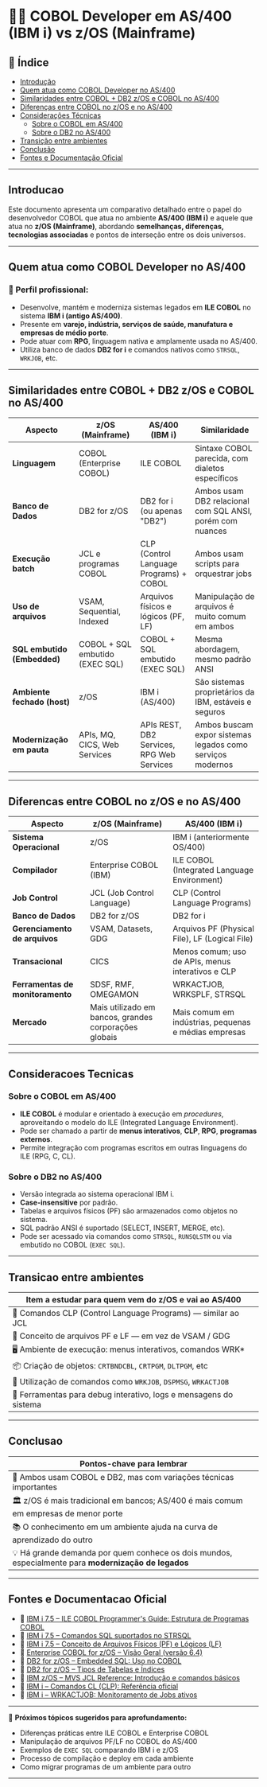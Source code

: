 # 👨‍💻 COBOL Developer em AS/400 (IBM i) vs z/OS (Mainframe)

## 📑 Índice

- [Introdução](#introducao)
- [Quem atua como COBOL Developer no AS/400](#quem-atua-como-cobol-developer-no-as400)
- [Similaridades entre COBOL + DB2 z/OS e COBOL no AS/400](#similaridades-entre-cobol--db2-zos-e-cobol-no-as400)
- [Diferenças entre COBOL no z/OS e no AS/400](#diferencas-entre-cobol-no-zos-e-no-as400)
- [Considerações Técnicas](#consideracoes-tecnicas)
  - [Sobre o COBOL em AS/400](#sobre-o-cobol-em-as400)
  - [Sobre o DB2 no AS/400](#sobre-o-db2-no-as400)
- [Transição entre ambientes](#transicao-entre-ambientes)
- [Conclusão](#conclusao)
- [Fontes e Documentação Oficial](#fontes-e-documentacao-oficial)

---

## Introducao

Este documento apresenta um comparativo detalhado entre o papel do desenvolvedor COBOL que atua no ambiente **AS/400 (IBM i)** e aquele que atua no **z/OS (Mainframe)**, abordando **semelhanças, diferenças, tecnologias associadas** e pontos de interseção entre os dois universos.

---

## Quem atua como COBOL Developer no AS/400

### 🎯 Perfil profissional:
- Desenvolve, mantém e moderniza sistemas legados em **ILE COBOL** no sistema **IBM i (antigo AS/400)**.
- Presente em **varejo, indústria, serviços de saúde, manufatura e empresas de médio porte**.
- Pode atuar com **RPG**, linguagem nativa e amplamente usada no AS/400.
- Utiliza banco de dados **DB2 for i** e comandos nativos como `STRSQL`, `WRKJOB`, etc.

---

## Similaridades entre COBOL + DB2 z/OS e COBOL no AS/400

| Aspecto                       | z/OS (Mainframe)                            | AS/400 (IBM i)                               | Similaridade                                                                 |
|------------------------------|---------------------------------------------|----------------------------------------------|------------------------------------------------------------------------------|
| **Linguagem**                | COBOL (Enterprise COBOL)                   | ILE COBOL                                     | Sintaxe COBOL parecida, com dialetos específicos                             |
| **Banco de Dados**           | DB2 for z/OS                               | DB2 for i (ou apenas "DB2")                   | Ambos usam DB2 relacional com SQL ANSI, porém com nuances                    |
| **Execução batch**           | JCL e programas COBOL                      | CLP (Control Language Programs) + COBOL       | Ambos usam scripts para orquestrar jobs                                     |
| **Uso de arquivos**          | VSAM, Sequential, Indexed                 | Arquivos físicos e lógicos (PF, LF)           | Manipulação de arquivos é muito comum em ambos                              |
| **SQL embutido (Embedded)**  | COBOL + SQL embutido (EXEC SQL)           | COBOL + SQL embutido (EXEC SQL)               | Mesma abordagem, mesmo padrão ANSI                                           |
| **Ambiente fechado (host)**  | z/OS                                       | IBM i (AS/400)                                | São sistemas proprietários da IBM, estáveis e seguros                        |
| **Modernização em pauta**    | APIs, MQ, CICS, Web Services               | APIs REST, DB2 Services, RPG Web Services     | Ambos buscam expor sistemas legados como serviços modernos                   |

---

## Diferencas entre COBOL no z/OS e no AS/400

| Aspecto                    | z/OS (Mainframe)                                        | AS/400 (IBM i)                                         |
|---------------------------|----------------------------------------------------------|--------------------------------------------------------|
| **Sistema Operacional**   | z/OS                                                     | IBM i (anteriormente OS/400)                          |
| **Compilador**            | Enterprise COBOL (IBM)                                   | ILE COBOL (Integrated Language Environment)           |
| **Job Control**           | JCL (Job Control Language)                               | CLP (Control Language Programs)                       |
| **Banco de Dados**        | DB2 for z/OS                                             | DB2 for i                                              |
| **Gerenciamento de arquivos** | VSAM, Datasets, GDG                                     | Arquivos PF (Physical File), LF (Logical File)        |
| **Transacional**          | CICS                                                    | Menos comum; uso de APIs, menus interativos e CLP     |
| **Ferramentas de monitoramento** | SDSF, RMF, OMEGAMON                                 | WRKACTJOB, WRKSPLF, STRSQL                            |
| **Mercado**               | Mais utilizado em bancos, grandes corporações globais    | Mais comum em indústrias, pequenas e médias empresas  |

---

## Consideracoes Tecnicas

### Sobre o COBOL em AS/400

- **ILE COBOL** é modular e orientado à execução em *procedures*, aproveitando o modelo do ILE (Integrated Language Environment).
- Pode ser chamado a partir de **menus interativos**, **CLP**, **RPG**, **programas externos**.
- Permite integração com programas escritos em outras linguagens do ILE (RPG, C, CL).

### Sobre o DB2 no AS/400

- Versão integrada ao sistema operacional IBM i.
- **Case-insensitive** por padrão.
- Tabelas e arquivos físicos (PF) são armazenados como objetos no sistema.
- SQL padrão ANSI é suportado (SELECT, INSERT, MERGE, etc).
- Pode ser acessado via comandos como `STRSQL`, `RUNSQLSTM` ou via embutido no COBOL (`EXEC SQL`).

---

## Transicao entre ambientes

| Item a estudar para quem vem do z/OS e vai ao AS/400 |
|-------------------------------------------------------|
| 📘 Comandos CLP (Control Language Programs) — similar ao JCL |
| 📁 Conceito de arquivos PF e LF — em vez de VSAM / GDG |
| 🖥️ Ambiente de execução: menus interativos, comandos WRK* |
| 📦 Criação de objetos: `CRTBNDCBL`, `CRTPGM`, `DLTPGM`, etc |
| 🧰 Utilização de comandos como `WRKJOB`, `DSPMSG`, `WRKACTJOB` |
| 🔄 Ferramentas para debug interativo, logs e mensagens do sistema |

---

## Conclusao

| Pontos-chave para lembrar |
|---------------------------|
| 🧠 Ambos usam COBOL e DB2, mas com variações técnicas importantes |
| 🏛️ z/OS é mais tradicional em bancos; AS/400 é mais comum em empresas de menor porte |
| 📚 O conhecimento em um ambiente ajuda na curva de aprendizado do outro |
| 💡 Há grande demanda por quem conhece os dois mundos, especialmente para **modernização de legados** |

---

## Fontes e Documentacao Oficial

- 🔗 [IBM i 7.5 – ILE COBOL Programmer's Guide: Estrutura de Programas COBOL](https://www.ibm.com/docs/en/i/7.5?topic=guide-program-structure-in-ile-cobol)  
- 🔗 [IBM i 7.5 – Comandos SQL suportados no STRSQL](https://www.ibm.com/docs/en/i/7.5?topic=functions-sql-statements-supported-by-strsql)  
- 🔗 [IBM i 7.5 – Conceito de Arquivos Físicos (PF) e Lógicos (LF)](https://www.ibm.com/docs/en/i/7.5?topic=ssw_ibm_i_75/rzarl/rzarlpdf.htm)  
- 🔗 [Enterprise COBOL for z/OS – Visão Geral (versão 6.4)](https://www.ibm.com/docs/en/cobol-zos/6.4?topic=overview)  
- 🔗 [DB2 for z/OS – Embedded SQL: Uso no COBOL](https://www.ibm.com/docs/en/db2-for-zos/12?topic=programs-using-embedded-sql)  
- 🔗 [DB2 for z/OS – Tipos de Tabelas e Índices](https://www.ibm.com/docs/en/db2-for-zos/12?topic=structures-types-tables-indexes)  
- 🔗 [IBM z/OS – MVS JCL Reference: Introdução e comandos básicos](https://www.ibm.com/docs/en/zos/2.5.0?topic=overview-job-control-language)  
- 🔗 [IBM i – Comandos CL (CLP): Referência oficial](https://www.ibm.com/docs/en/i/7.5?topic=reference-cl-command)  
- 🔗 [IBM i – WRKACTJOB: Monitoramento de Jobs ativos](https://www.ibm.com/docs/en/i/7.5?topic=ssw_ibm_i_75/cl/wrkactjob.htm)  

---

📎 **Próximos tópicos sugeridos para aprofundamento:**
- Diferenças práticas entre ILE COBOL e Enterprise COBOL
- Manipulação de arquivos PF/LF no COBOL do AS/400
- Exemplos de `EXEC SQL` comparando IBM i e z/OS
- Processo de compilação e deploy em cada ambiente
- Como migrar programas de um ambiente para outro

---

